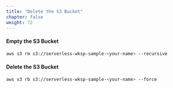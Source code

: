 ```yaml
---
title: "Delete the S3 Bucket"
chapter: false
weight: 72
---
```


#### Empty the S3 Bucket

```sh
aws s3 rm s3://serverless-wksp-sample-<your-name> --recursive
```

#### Delete the S3 Bucket

```sh
aws s3 rb s3://serverless-wksp-sample-<your-name> --force
```

